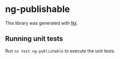 # ng-publishable

This library was generated with [Nx](https://nx.dev).

## Running unit tests

Run `nx test ng-publishable` to execute the unit tests.
